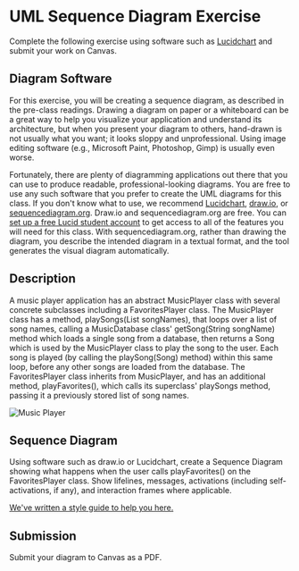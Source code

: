 # UML Sequence Diagram Exercise
  
Complete the following exercise using software such as [Lucidchart](https://www.lucidchart.com/) and submit your work on Canvas.

## Diagram Software

For this exercise, you will be creating a sequence diagram, as described in the pre-class readings. Drawing a diagram on paper or a whiteboard can be a great way to help you visualize your application and understand its architecture, but when you present your diagram to others, hand-drawn is not usually what you want; it looks sloppy and unprofessional. Using image editing software (e.g., Microsoft Paint, Photoshop, Gimp) is usually even worse.

Fortunately, there are plenty of diagramming applications out there that you can use to produce readable, professional-looking diagrams. You are free to use any such software that you prefer to create the UML diagrams for this class. If you don't know what to use, we recommend [Lucidchart](https://www.lucidchart.com/), [draw.io](https://app.diagrams.net/), or [sequencediagram.org](https://sequencediagram.org/). Draw.io and sequencediagram.org are free. You can [set up a free Lucid student account](https://help.lucid.co/hc/en-us/articles/360049831771-Sign-up-for-a-free-Educational-account) to get access to all of the features you will need for this class. With sequencediagram.org, rather than drawing the diagram, you describe the intended diagram in a textual format, and the tool generates the visual diagram automatically.

## Description

A music player application has an abstract MusicPlayer class with several concrete subclasses including a FavoritesPlayer class. The MusicPlayer class has a method, playSongs(List<String> songNames), that loops over a list of song names, calling a MusicDatabase class' getSong(String songName) method which loads a single song from a database, then returns a Song which is used by the MusicPlayer class to play the song to the user. Each song is played (by calling the playSong(Song) method) within this same loop, before any other songs are loaded from the database. The FavoritesPlayer class inherits from MusicPlayer, and has an additional method, playFavorites(), which calls its superclass' playSongs method, passing it a previously stored list of song names.

![Music Player](./music-player.png)

## Sequence Diagram

Using software such as draw.io or Lucidchart, create a Sequence Diagram showing what happens when the user calls playFavorites() on the FavoritesPlayer class. Show lifelines, messages, activations (including self-activations, if any), and interaction frames where applicable.

[We've written a style guide to help you here.](./sequence-diagram-style-guide.md)

## Submission

Submit your diagram to Canvas as a PDF.
